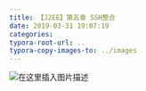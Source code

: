 ```yaml
---
title: 【J2EE】第五章 SSH整合
date: 2019-03-31 19:07:19
categories:
typora-root-url: ..
typora-copy-images-to: ../images
---
```


![在这里插入图片描述](../images/undefined)
